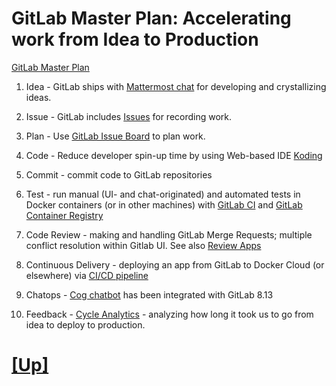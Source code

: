 # GitLab Master Plan: Accelerating work from Idea to Production

[GitLab Master Plan](https://about.gitlab.com/2016/09/13/gitlab-master-plan/)

1. Idea - GitLab ships with [Mattermost chat](https://about.gitlab.com/2015/08/18/gitlab-loves-mattermost/) for developing and crystallizing ideas.

2. Issue - GitLab includes [Issues](https://about.gitlab.com/2016/03/03/start-with-an-issue/) for recording work.

3. Plan - Use [GitLab Issue Board](https://about.gitlab.com/solutions/issueboard/) to plan work.

4. Code - Reduce developer spin-up time by using Web-based IDE [Koding](https://about.gitlab.com/2016/07/26/koding-and-gitlab-integrated/)

5. Commit - commit code to GitLab repositories

6. Test - run manual (UI- and chat-originated) and automated tests
in Docker containers (or in other machines) with [GitLab CI](https://about.gitlab.com/gitlab-ci/)
and [GitLab Container Registry](https://about.gitlab.com/2016/05/23/gitlab-container-registry/)

7. Code Review - making and handling GitLab Merge Requests; multiple conflict resolution within Gitlab UI.  See also [Review Apps](https://about.gitlab.com/2016/11/22/introducing-review-apps/)

8. Continuous Delivery - deploying an app from GitLab to Docker Cloud (or elsewhere) via [CI/CD pipeline](https://about.gitlab.com/2016/08/05/continuous-integration-delivery-and-deployment-with-gitlab/)

9. Chatops - [Cog chatbot](https://gitlab.com/gitlab-org/omnibus-gitlab/issues/1412) has been integrated with GitLab 8.13

10. Feedback - [Cycle Analytics](https://gitlab.com/gitlab-org/gitlab-ce/issues/20975) - analyzing how long it took us to go from idea to deploy to production.

# [[Up]](../README.md)